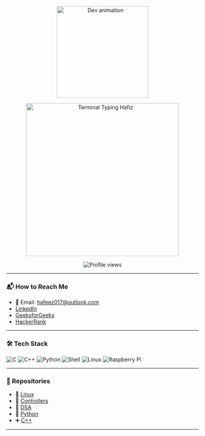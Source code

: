 <!-- 3D Cube -->
<p align="center">
  <img src="https://github.com/saadeghi/saadeghi/blob/master/dino.gif?raw=true" width="240" alt="Dev animation">
</p>
<p align="center">
  <img src="https://your-image-host/hafiz_terminal_typing.gif" width="400" alt="Terminal Typing Hafiz">
</p>






<!-- Name and Visitor Count -->
<p align="center">
  <img src="https://komarev.com/ghpvc/?username=hafeezkhn&label=Profile%20views&color=0e75b6&style=flat" alt="Profile views" />
</p>

---

### 📬 How to Reach Me

- 📧 Email: [hafeez017@outlook.com](mailto:hafeez017@outlook.com)
- [LinkedIn](https://linkedin.com/in/hafiz-k-)
- [GeeksforGeeks](https://auth.geeksforgeeks.org/user/hafeez17md)
- [HackerRank](https://www.hackerrank.com/khafee3)

---

### 🛠️ Tech Stack

![C](https://img.shields.io/badge/C-00599C?style=flat-square&logo=c&logoColor=white)
![C++](https://img.shields.io/badge/C++-00599C?style=flat-square&logo=c%2B%2B&logoColor=white)
![Python](https://img.shields.io/badge/Python-3670A0?style=flat-square&logo=python&logoColor=ffdd54)
![Shell](https://img.shields.io/badge/Shell-Bash-121011?style=flat-square&logo=gnu-bash&logoColor=white)
![Linux](https://img.shields.io/badge/Linux-FCC624?style=flat-square&logo=linux&logoColor=black)
![Raspberry Pi](https://img.shields.io/badge/RaspberryPi-C51A4A?style=flat-square&logo=raspberry-pi)

---

### 📂 Repositories

- 🐧 [Linux](https://github.com/hafeezkhn/programming_C/tree/main/linux_internals)
- 🤖 [Controllers](https://github.com/hafeezkhn/programming_C/tree/main/microcontroller)
- 📔 [DSA](https://github.com/hafeezkhn/DSA/tree/main)
- 🐍 [Python](https://github.com/hafeezkhn/Programming_py)
- ➕ [C++](https://github.com/hafeezkhn/practice)

---
